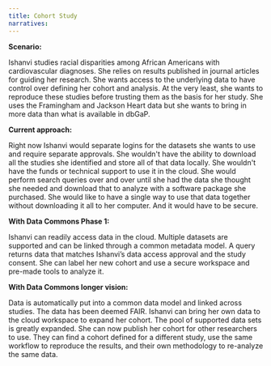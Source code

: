 ```yaml
---
title: Cohort Study
narratives:
---
```


**Scenario:**

Ishanvi studies racial disparities among African Americans with cardiovascular
diagnoses. She relies on results published in journal articles for guiding
her research. She wants access to the underlying data to have control over
defining her cohort and analysis. At the very least, she wants to
reproduce these studies before trusting them as the basis for her
study. She uses the Framingham and Jackson Heart data but she wants to bring
in more data than what is available in dbGaP.

**Current approach:**

Right now Ishanvi would separate logins for the datasets she wants to use and
require separate approvals. She wouldn't have the ability to download all
the studies she identified and store all of that data locally. She wouldn't have
the funds or technical support to use it in the cloud. She would perform
search queries over and over until she had the data she thought she needed and
download that to analyze with a software package she purchased. She would like
to have a single way to use that data together without downloading it
all to her computer. And it would have to be secure.

**With Data Commons Phase 1:**

Ishanvi can readily access data in the cloud. Multiple datasets are supported
and can be linked through a common metadata model. A query returns
data that matches Ishanvi’s data access approval and the study
consent. She can label her new cohort and use a secure workspace and pre-made tools to analyze it.

**With Data Commons longer vision:**

Data is automatically put into a common data model and linked across
studies. The data has been deemed FAIR. Ishanvi can bring her
own data to the cloud workspace to expand her cohort. The pool of
supported data sets is greatly expanded. She can now publish
her cohort for other researchers to use. They can find a cohort
defined for a different study, use the same workflow to reproduce the
results, and their own methodology to re-analyze the same data.
